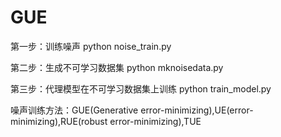 # GUE
第一步：训练噪声 python noise_train.py

第二步：生成不可学习数据集 python mknoisedata.py

第三步：代理模型在不可学习数据集上训练 python train_model.py

噪声训练方法：GUE(Generative error-minimizing),UE(error-minimizing),RUE(robust error-minimizing),TUE